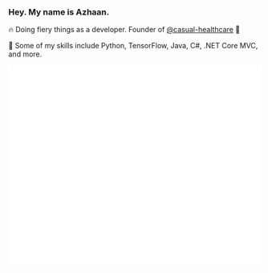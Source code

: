 ### Hey. My name is Azhaan.

🔥 Doing fiery things as a developer. Founder of [@casual-healthcare](https://github.com/casual-healthcare) 🏥

🔨 Some of my skills include Python, TensorFlow, Java, C#, .NET Core MVC, and more.

![Metrics](/github-metrics.svg)
